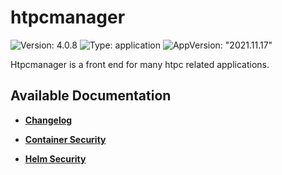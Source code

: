 # htpcmanager

![Version: 4.0.8](https://img.shields.io/badge/Version-4.0.8-informational?style=flat-square) ![Type: application](https://img.shields.io/badge/Type-application-informational?style=flat-square) ![AppVersion: "2021.11.17"](https://img.shields.io/badge/AppVersion-"2021.11.17"-informational?style=flat-square)

Htpcmanager is a front end for many htpc related applications.

## Available Documentation

- [**Changelog**](CHANGELOG)

- [**Container Security**](container-security)

- [**Helm Security**](helm-security)

